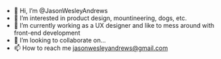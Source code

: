 - 👋 Hi, I’m @JasonWesleyAndrews
- 👀 I’m interested in product design, mountineering, dogs, etc.
- 🌱 I’m currently working as a UX designer and like to mess around with front-end development
- 💞️ I’m looking to collaborate on...
- 📫 How to reach me jasonwesleyandrews@gmail.com

<!---
JasonWesleyAndrews/JasonWesleyAndrews is a ✨ special ✨ repository because its `README.md` (this file) appears on your GitHub profile.
You can click the Preview link to take a look at your changes.
--->
